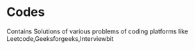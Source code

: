 # Codes
Contains Solutions of various problems of coding platforms like Leetcode,Geeksforgeeks,Interviewbit
